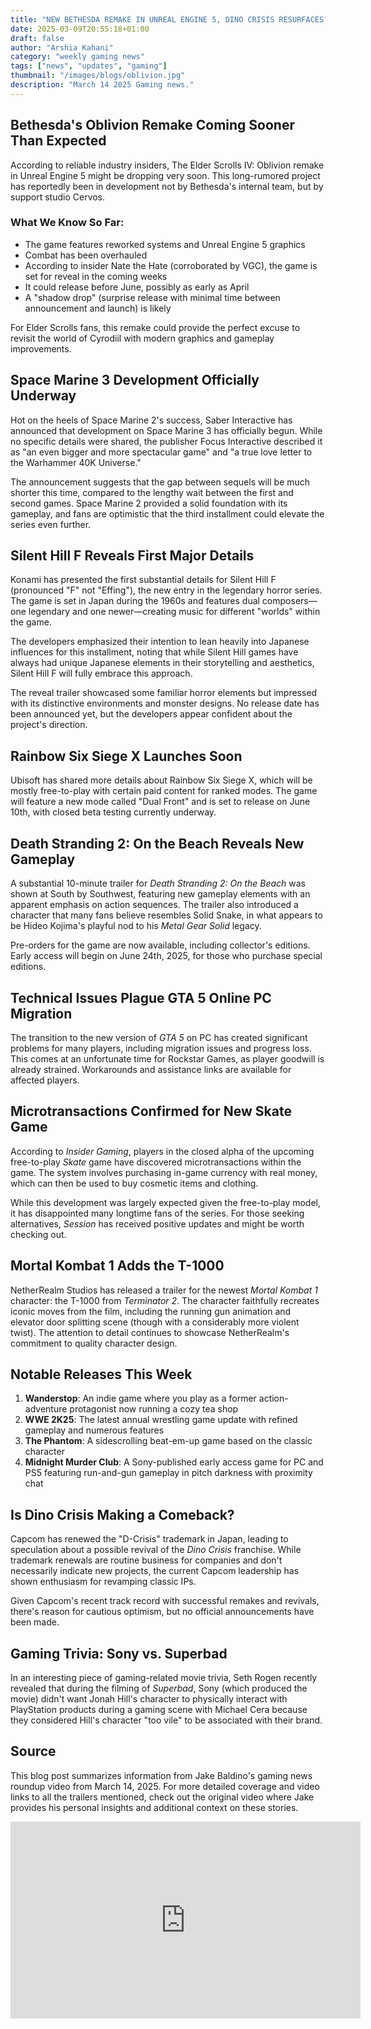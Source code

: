 ```yaml
---
title: "NEW BETHESDA REMAKE IN UNREAL ENGINE 5, DINO CRISIS RESURFACES? & MORE"
date: 2025-03-09T20:55:18+01:00
draft: false
author: "Arshia Kahani"
category: "weekly gaming news"
tags: ["news", "updates", "gaming"]
thumbnail: "/images/blogs/oblivion.jpg"
description: "March 14 2025 Gaming news."
---
```

## Bethesda's Oblivion Remake Coming Sooner Than Expected  

According to reliable industry insiders, The Elder Scrolls IV: Oblivion remake in Unreal Engine 5 might be dropping very soon. This long-rumored project has reportedly been in development not by Bethesda's internal team, but by support studio Cervos.  

### What We Know So Far:  
- The game features reworked systems and Unreal Engine 5 graphics  
- Combat has been overhauled  
- According to insider Nate the Hate (corroborated by VGC), the game is set for reveal in the coming weeks  
- It could release before June, possibly as early as April  
- A "shadow drop" (surprise release with minimal time between announcement and launch) is likely  

For Elder Scrolls fans, this remake could provide the perfect excuse to revisit the world of Cyrodiil with modern graphics and gameplay improvements.  

## Space Marine 3 Development Officially Underway  

Hot on the heels of Space Marine 2's success, Saber Interactive has announced that development on Space Marine 3 has officially begun. While no specific details were shared, the publisher Focus Interactive described it as "an even bigger and more spectacular game" and "a true love letter to the Warhammer 40K Universe."  

The announcement suggests that the gap between sequels will be much shorter this time, compared to the lengthy wait between the first and second games. Space Marine 2 provided a solid foundation with its gameplay, and fans are optimistic that the third installment could elevate the series even further.  

## Silent Hill F Reveals First Major Details  

Konami has presented the first substantial details for Silent Hill F (pronounced "F" not "Effing"), the new entry in the legendary horror series. The game is set in Japan during the 1960s and features dual composers—one legendary and one newer—creating music for different "worlds" within the game.  

The developers emphasized their intention to lean heavily into Japanese influences for this installment, noting that while Silent Hill games have always had unique Japanese elements in their storytelling and aesthetics, Silent Hill F will fully embrace this approach.  

The reveal trailer showcased some familiar horror elements but impressed with its distinctive environments and monster designs. No release date has been announced yet, but the developers appear confident about the project's direction.  

## Rainbow Six Siege X Launches Soon  

Ubisoft has shared more details about Rainbow Six Siege X, which will be mostly free-to-play with certain paid content for ranked modes. The game will feature a new mode called "Dual Front" and is set to release on June 10th, with closed beta testing currently underway.  

## Death Stranding 2: On the Beach Reveals New Gameplay  

A substantial 10-minute trailer for *Death Stranding 2: On the Beach* was shown at South by Southwest, featuring new gameplay elements with an apparent emphasis on action sequences. The trailer also introduced a character that many fans believe resembles Solid Snake, in what appears to be Hideo Kojima's playful nod to his *Metal Gear Solid* legacy.  

Pre-orders for the game are now available, including collector's editions. Early access will begin on June 24th, 2025, for those who purchase special editions.  

## Technical Issues Plague GTA 5 Online PC Migration  

The transition to the new version of *GTA 5* on PC has created significant problems for many players, including migration issues and progress loss. This comes at an unfortunate time for Rockstar Games, as player goodwill is already strained. Workarounds and assistance links are available for affected players.  

## Microtransactions Confirmed for New Skate Game  

According to *Insider Gaming*, players in the closed alpha of the upcoming free-to-play *Skate* game have discovered microtransactions within the game. The system involves purchasing in-game currency with real money, which can then be used to buy cosmetic items and clothing.  

While this development was largely expected given the free-to-play model, it has disappointed many longtime fans of the series. For those seeking alternatives, *Session* has received positive updates and might be worth checking out.  

## Mortal Kombat 1 Adds the T-1000  

NetherRealm Studios has released a trailer for the newest *Mortal Kombat 1* character: the T-1000 from *Terminator 2*. The character faithfully recreates iconic moves from the film, including the running gun animation and elevator door splitting scene (though with a considerably more violent twist). The attention to detail continues to showcase NetherRealm's commitment to quality character design.  

## Notable Releases This Week  

1. **Wanderstop**: An indie game where you play as a former action-adventure protagonist now running a cozy tea shop  
2. **WWE 2K25**: The latest annual wrestling game update with refined gameplay and numerous features  
3. **The Phantom**: A sidescrolling beat-em-up game based on the classic character  
4. **Midnight Murder Club**: A Sony-published early access game for PC and PS5 featuring run-and-gun gameplay in pitch darkness with proximity chat  

## Is Dino Crisis Making a Comeback?  

Capcom has renewed the "D-Crisis" trademark in Japan, leading to speculation about a possible revival of the *Dino Crisis* franchise. While trademark renewals are routine business for companies and don't necessarily indicate new projects, the current Capcom leadership has shown enthusiasm for revamping classic IPs.  

Given Capcom's recent track record with successful remakes and revivals, there's reason for cautious optimism, but no official announcements have been made.  

## Gaming Trivia: Sony vs. Superbad  

In an interesting piece of gaming-related movie trivia, Seth Rogen recently revealed that during the filming of *Superbad*, Sony (which produced the movie) didn't want Jonah Hill's character to physically interact with PlayStation products during a gaming scene with Michael Cera because they considered Hill's character "too vile" to be associated with their brand.  

## Source  

This blog post summarizes information from Jake Baldino's gaming news roundup video from March 14, 2025. For more detailed coverage and video links to all the trailers mentioned, check out the original video where Jake provides his personal insights and additional context on these stories.  
<iframe width="560" height="315" src="https://www.youtube.com/embed/nvMxb-Ubb2U?si=oXiaLKFPmK5xt5GA" title="YouTube video player" frameborder="0" allow="accelerometer; autoplay; clipboard-write; encrypted-media; gyroscope; picture-in-picture; web-share" referrerpolicy="strict-origin-when-cross-origin" allowfullscreen></iframe>
